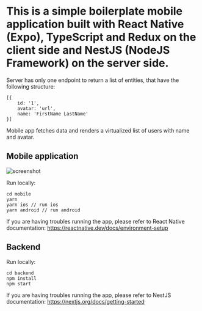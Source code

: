 # This is a simple boilerplate mobile application built with React Native (Expo), TypeScript and Redux on the client side and NestJS (NodeJS Framework) on the server side.

Server has only one endpoint to return a list of entities, that have the following structure:

```
[{
    id: '1',
    avatar: 'url',
    name: 'FirstName LastName'
}]
```

Mobile app fetches data and renders a virtualized list of users with name and avatar.

## Mobile application

![screenshot](https://res.cloudinary.com/dfzdapo2m/image/upload/c_scale,w_380/v1601021771/temp/Simulator_Screen_Shot_-_iPhone_11_-_2020-09-25_at_10.13.38.png)

Run locally:

```
cd mobile
yarn
yarn ios // run ios
yarn android // run android
```

If you are having troubles running the app, please refer to React Native documentation: https://reactnative.dev/docs/environment-setup

## Backend

Run locally:

```
cd backend
npm install
npm start
```

If you are having troubles running the app, please refer to NestJS documentation: https://nextjs.org/docs/getting-started
